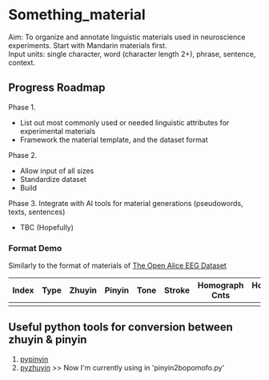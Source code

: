 # Something_material
Aim: To organize and annotate linguistic materials used in neuroscience experiments. Start with Mandarin materials first.  
Input units: single character, word (character length 2+), phrase, sentence, context.


## Progress Roadmap
Phase 1. 
 - List out most commonly used or needed linguistic attributes for experimental materials
 - Framework the material template, and the dataset format
 
Phase 2. 
 - Allow input of all sizes
 - Standardize dataset
 - Build

Phase 3. Integrate with AI tools for material generations (pseudowords, texts, sentences)
 - TBC (Hopefully)


### Format Demo
Similarly to the format of materials of [The Open Alice EEG Dataset](https://openneuro.org/datasets/ds002322/versions/1.0.4)

| Index | Type | Zhuyin | Pinyin | Tone | Stroke | Homograph Cnts | Homophone Cnts | Freq Char | Freq Word | POS | NOTE |
|-------|------|--------|--------|------|--------|----------------|----------------|-----------|-----------|-----|------|
|       |      |        |        |      |        |                |                |           |           |     |      |





## Useful python tools for conversion between zhuyin & pinyin
1. [pypinyin](https://www.readfog.com/a/1679197351046123520)
2. [pyzhuyin](https://pypi.org/project/pyzhuyin/) >> Now I'm currently using in 'pinyin2bopomofo.py'
